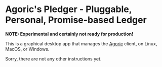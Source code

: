 # Agoric's Pledger - Pluggable, Personal, Promise-based Ledger

**NOTE: Experimental and certainly not ready for production!**

This is a graphical desktop app that manages the [Agoric](https://agoric.com) client, on Linux, MacOS, or Windows.

Sorry, there are not any other instructions yet.
